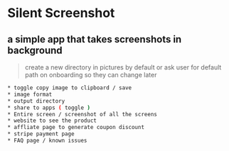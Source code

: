 # Silent Screenshot
## a simple app that takes screenshots in background

> create a new directory in pictures by default or ask user for default path on onboarding so they can change later

```bash
* toggle copy image to clipboard / save
* image format 
* output directory
* share to apps ( toggle )
* Entire screen / screenshot of all the screens 
* website to see the product 
* affliate page to generate coupon discount 
* stripe payment page 
* FAQ page / known issues 
```
